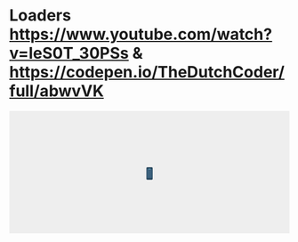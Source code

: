 # Loaders https://www.youtube.com/watch?v=IeS0T_30PSs & https://codepen.io/TheDutchCoder/full/abwvVK
<p align="center">
  <img src="preview.png" alt="preview del proyecto"  width="1600">
</p>